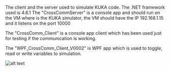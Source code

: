 The client and the server used to simulate KUKA code.
The .NET framework used is 4.6.1
The "CrossCommServer" is a console app and should run on the VM where is the KUKA simulator, the VM should have the IP 192.168.1.15 and it listens on the port 10000

The "CrossComm_Client" is a console app client which has been used just for testing if the communication is working.

The "WPF_CrossComm_Client_V0002" is WPF app which is used to toggle, read or write variables to simulation. 

![alt text][sample]

[sample]: https://github.com/bajloml/KUKA_interface/blob/master/sample.gif "sample"